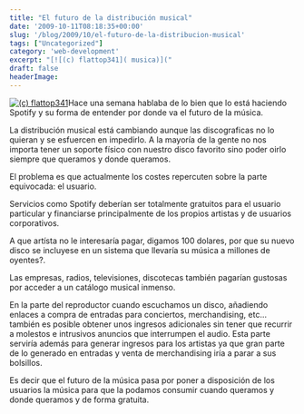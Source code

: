 ```yaml
---
title: "El futuro de la distribución musical"
date: '2009-10-11T08:18:35+00:00'
slug: '/blog/2009/10/el-futuro-de-la-distribucion-musical'
tags: ["Uncategorized"]
category: 'web-development'
excerpt: "[![(c) flattop341]( musica)]("
draft: false
headerImage: 
---
```

[![(c) flattop341](http://static.squarespace.com/static/5303797ae4b0c6ad9e43f072/5303ce80e4b0400995a883d6/5303cf29e4b0400995a88a82/1392758569470/musica.jpg?format=original "musica")](http://www.flickr.com/photos/flattop341/)Hace una semana hablaba de lo bien que lo está haciendo Spotify y su forma de entender por donde va el futuro de la música.

La distribución musical está cambiando aunque las discograficas no lo quieran y se esfuercen en impedirlo. A la mayoría de la gente no nos importa tener un soporte físico con nuestro disco favorito sino poder oirlo siempre que queramos y donde queramos.

El problema es que actualmente los costes repercuten sobre la parte equivocada: el usuario.

Servicios como Spotify deberían ser totalmente gratuitos para el usuario particular y financiarse principalmente de los propios artistas y de usuarios corporativos.

A que artísta no le interesaría pagar, digamos 100 dolares, por que su nuevo disco se incluyese en un sistema que llevaría su música a millones de oyentes?.

Las empresas, radios, televisiones, discotecas también pagarían gustosas por acceder a un catálogo musical inmenso.

En la parte del reproductor cuando escuchamos un disco, añadiendo enlaces a compra de entradas para conciertos, merchandising, etc... también es posible obtener unos ingresos adicionales sin tener que recurrir a molestos e intrusivos anuncios que interrumpen el audio.  Esta parte serviría además para generar ingresos para los artistas ya que gran parte de lo generado en entradas y venta de merchandising iría a parar a sus bolsillos.

Es decir que el futuro de la música pasa por poner a disposición de los usuarios la música para que la podamos consumir cuando queramos y donde queramos y de forma gratuita.


